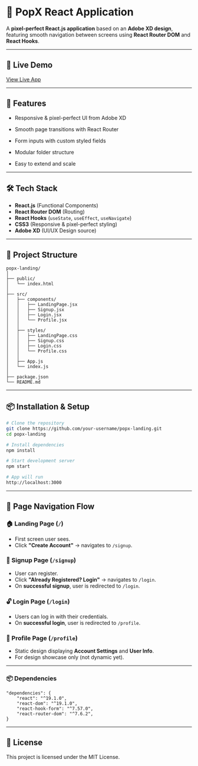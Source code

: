 # 🌟 PopX React Application

A **pixel-perfect React.js application** based on an **Adobe XD design**, featuring smooth navigation between screens using **React Router DOM** and **React Hooks**.

---

## 🚀 Live Demo

[View Live App](https://educase-india-landing-screen.netlify.app/)

---

## 📌 Features

- Responsive & pixel-perfect UI from Adobe XD

- Smooth page transitions with React Router

- Form inputs with custom styled fields

- Modular folder structure

- Easy to extend and scale

---

## 🛠️ Tech Stack

- **React.js** (Functional Components)
- **React Router DOM** (Routing)
- **React Hooks** (`useState`, `useEffect`, `useNavigate`)
- **CSS3** (Responsive & pixel-perfect styling)
- **Adobe XD** (UI/UX Design source)

---

## 📁 Project Structure 

```
popx-landing/
│
├── public/
│   └── index.html
│
├── src/
│   ├── components/
│   │   ├── LandingPage.jsx
│   │   ├── Signup.jsx
│   │   ├── Login.jsx
│   │   └── Profile.jsx
│   │
│   ├── styles/
│   │   ├── LandingPage.css
│   │   ├── Signup.css
│   │   ├── Login.css
│   │   └── Profile.css
│   │
│   ├── App.js
│   └── index.js
│
├── package.json
└── README.md
```
---

## 📦 Installation & Setup

```bash
# Clone the repository
git clone https://github.com/your-username/popx-landing.git
cd popx-landing

# Install dependencies
npm install

# Start development server
npm start

# App will run
http://localhost:3000
```

---

## 🔗 Page Navigation Flow

### 🏠 Landing Page (`/`)
- First screen user sees.
- Click **"Create Account"** → navigates to `/signup`.

### 🔐 Signup Page (`/signup`)
- User can register.
- Click **"Already Registered? Login"** → navigates to `/login`.
- On **successful signup**, user is redirected to `/login`.

### 🔓 Login Page (`/login`)
- Users can log in with their credentials.
- On **successful login**, user is redirected to `/profile`.

### 👤 Profile Page (`/profile`)
- Static design displaying **Account Settings** and **User Info**.
- For design showcase only (not dynamic yet).

---
### 📦 Dependencies

```
"dependencies": {
    "react": "^19.1.0",
    "react-dom": "^19.1.0",
    "react-hook-form": "^7.57.0",
    "react-router-dom": "^7.6.2",
}
```

---

## 📄 License

This project is licensed under the MIT License.
